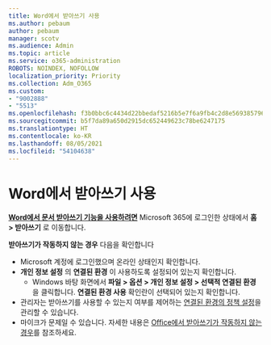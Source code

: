 ```yaml
---
title: Word에서 받아쓰기 사용
ms.author: pebaum
author: pebaum
manager: scotv
ms.audience: Admin
ms.topic: article
ms.service: o365-administration
ROBOTS: NOINDEX, NOFOLLOW
localization_priority: Priority
ms.collection: Adm_O365
ms.custom:
- "9002888"
- "5513"
ms.openlocfilehash: f3b0bbc6c4434d22bbedaf5216b5e7f6a9fb4c2d8e569385796e0da6732fe21a
ms.sourcegitcommit: b5f7da89a650d2915dc652449623c78be6247175
ms.translationtype: HT
ms.contentlocale: ko-KR
ms.lasthandoff: 08/05/2021
ms.locfileid: "54104638"
---
```

# <a name="use-dictation-in-word"></a>Word에서 받아쓰기 사용

**[Word에서 문서 받아쓰기 기능을 사용하려면](https://support.office.com/article/dictate-your-documents-in-word-3876e05f-3fcc-418f-b8ab-db7ce0d11d3c)** Microsoft 365에 로그인한 상태에서 **홈 > 받아쓰기** 로 이동합니다.

**받아쓰기가 작동하지 않는 경우** 다음을 확인합니다

- Microsoft 계정에 로그인했으며 온라인 상태인지 확인합니다.
- **개인 정보 설정** 의 **연결된 환경** 이 사용하도록 설정되어 있는지 확인합니다. 
    - Windows 바탕 화면에서 **파일 > 옵션 > 개인 정보 설정 > 선택적 연결된 환경** 을 클릭합니다. **연결된 환경 사용** 확인란이 선택되어 있는지 확인합니다.
- 관리자는 받아쓰기를 사용할 수 있는지 여부를 제어하는 [연결된 환경의 정책 설정](https://docs.microsoft.com/deployoffice/privacy/manage-privacy-controls#policy-settings-for-connected-experiences)을 관리할 수 있습니다.
- 마이크가 문제일 수 있습니다. 자세한 내용은 [Office에서 받아쓰기가 작동하지 않는 경우](https://support.office.com/article/If-dictation-in-Office-isn-t-working-3a740b4a-19d5-461c-b59a-d82172707fd4#OfficeVersion=Web)를 참조하세요.
